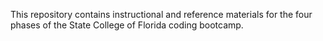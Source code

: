 This repository contains instructional and reference materials for the four phases of the State College of Florida coding bootcamp.